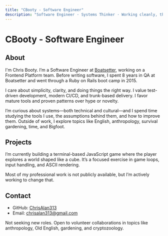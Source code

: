 ```yaml
---
title: "CBooty - Software Engineer"
description: "Software Engineer · Systems Thinker · Working cleanly, thinking deeply, shipping simply."
---
```



# CBooty - Software Engineer

## About

I'm Chris Booty. I’m a Software Engineer at [Boatsetter](https://www.boatsetter.com), working on a Frontend
Platform team. Before writing software, I spent 8 years in QA at Boatsetter and went through
a Ruby on Rails boot camp in 2015.

I care about simplicity, clarity, and doing things the right way. I value
test-driven development, modern CI/CD, and trunk-based delivery. I favor mature
tools and proven patterns over hype or novelty.

I’m curious about systems—both technical and cultural—and I spend time studying
the tools I use, the assumptions behind them, and how to improve them. Outside
of work, I explore topics like English, anthropology, survival gardening, time,
and Bigfoot.

## Projects

I’m currently building a terminal-based JavaScript game where the player
explores a world shaped like a cube. It’s a focused exercise in game loops,
input handling, and ASCII rendering.

Most of my professional work is not publicly available, but I’m actively
working to change that.

## Contact

- GitHub: [ChrisAlan313](https://github.com/ChrisAlan313)
- Email: chrisalan313@gmail.com  

Not seeking new roles. Open to volunteer collaborations in topics like
anthropology, Old English, gardening, and cryptozoology.
